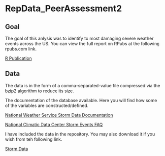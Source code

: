 RepData_PeerAssessment2
=======================
## Goal
The goal of this anlysis was to identify to most damaging severe weather events across the US. You can view the full report on RPubs at the following rpubs.com link.

[R Publication](http://rpubs.com/mmaldo/USWeatherEvents)


## Data

The data is in the form of a comma-separated-value file compressed via the bzip2 algorithm to reduce its size.

The documentation of the database available. Here you will find how some of the variables are constructed/defined.

[National Weather Service Storm Data Documentation](https://d396qusza40orc.cloudfront.net/repdata%2Fpeer2_doc%2Fpd01016005curr.pdf)

[National Climatic Data Center Storm Events FAQ](https://d396qusza40orc.cloudfront.net/repdata%2Fpeer2_doc%2FNCDC%20Storm%20Events-FAQ%20Page.pdf)

I have included the data in the repository. You may also download it if you wish from teh following link.

[Storm Data](https://d396qusza40orc.cloudfront.net/repdata%2Fdata%2FStormData.csv.bz2)
